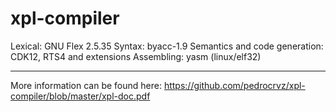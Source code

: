# xpl-compiler

Lexical: GNU Flex 2.5.35
Syntax: byacc-1.9
Semantics and code generation: CDK12, RTS4 and extensions
Assembling: yasm (linux/elf32)

-----

More information can be found here: https://github.com/pedrocrvz/xpl-compiler/blob/master/xpl-doc.pdf

